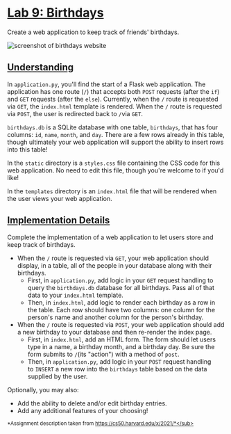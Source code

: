 [Lab 9: Birthdays](https://cs50.harvard.edu/x/2021/labs/9/#lab-9-birthdays)
===========================================================================

Create a web application to keep track of friends' birthdays.

![screenshot of birthdays website](https://cs50.harvard.edu/x/2021/labs/9/birthdays.png)

[Understanding](https://cs50.harvard.edu/x/2021/labs/9/#understanding)
----------------------------------------------------------------------

In `application.py`, you'll find the start of a Flask web application. The application has one route (`/`) that accepts both `POST` requests (after the `if`) and `GET` requests (after the `else`). Currently, when the `/` route is requested via `GET`, the `index.html` template is rendered. When the `/` route is requested via `POST`, the user is redirected back to `/`via `GET`.

`birthdays.db` is a SQLite database with one table, `birthdays`, that has four columns: `id`, `name`, `month`, and `day`. There are a few rows already in this table, though ultimately your web application will support the ability to insert rows into this table!

In the `static` directory is a `styles.css` file containing the CSS code for this web application. No need to edit this file, though you're welcome to if you'd like!

In the `templates` directory is an `index.html` file that will be rendered when the user views your web application.

[Implementation Details](https://cs50.harvard.edu/x/2021/labs/9/#implementation-details)
----------------------------------------------------------------------------------------

Complete the implementation of a web application to let users store and keep track of birthdays.

-   When the `/` route is requested via `GET`, your web application should display, in a table, all of the people in your database along with their birthdays.
    -   First, in `application.py`, add logic in your `GET` request handling to query the `birthdays.db` database for all birthdays. Pass all of that data to your `index.html` template.
    -   Then, in `index.html`, add logic to render each birthday as a row in the table. Each row should have two columns: one column for the person's name and another column for the person's birthday.
-   When the `/` route is requested via `POST`, your web application should add a new birthday to your database and then re-render the index page.
    -   First, in `index.html`, add an HTML form. The form should let users type in a name, a birthday month, and a birthday day. Be sure the form submits to `/`(its "action") with a method of `post`.
    -   Then, in `application.py`, add logic in your `POST` request handling to `INSERT` a new row into the `birthdays` table based on the data supplied by the user.

Optionally, you may also:

-   Add the ability to delete and/or edit birthday entries.
-   Add any additional features of your choosing!

<sub>*Assignment description taken from https://cs50.harvard.edu/x/2021/*</sub>
